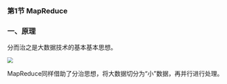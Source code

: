 ### 第1节 MapReduce

### 一、原理

分而治之是大数据技术的基本基本思想。

<img src="C:\Users\asmoc\Downloads\Untitled Diagram.jpg" style="zoom:80%;" />

MapReduce同样借助了分治思想，将大数据切分为“小”数据，再并行进行处理。

